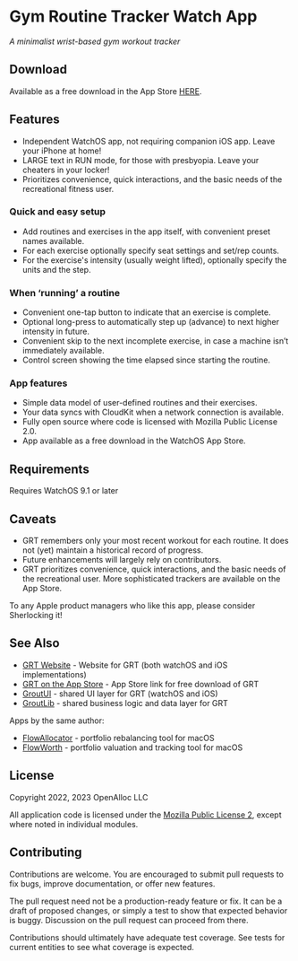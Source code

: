 # Gym Routine Tracker Watch App

_A minimalist wrist-based gym workout tracker_

## Download

Available as a free download in the App Store [HERE](https://apps.apple.com/us/app/gym-routine-tracker/id6444747204).

## Features

- Independent WatchOS app, not requiring companion iOS app. Leave your iPhone at home!
- LARGE text in RUN mode, for those with presbyopia. Leave your cheaters in your locker!
- Prioritizes convenience, quick interactions, and the basic needs of the recreational fitness user.

### Quick and easy setup

- Add routines and exercises in the app itself, with convenient preset names available.
- For each exercise optionally specify seat settings and set/rep counts. 
- For the exercise's intensity (usually weight lifted), optionally specify the units and the step.

### When ‘running’ a routine

- Convenient one-tap button to indicate that an exercise is complete.
- Optional long-press to automatically step up (advance) to next higher intensity in future.
- Convenient skip to the next incomplete exercise, in case a machine isn’t immediately available.
- Control screen showing the time elapsed since starting the routine.

### App features

- Simple data model of user-defined routines and their exercises.
- Your data syncs with CloudKit when a network connection is available.
- Fully open source where code is licensed with Mozilla Public License 2.0.
- App available as a free download in the WatchOS App Store. 

## Requirements

Requires WatchOS 9.1 or later

## Caveats

- GRT remembers only your most recent workout for each routine. It does not (yet) maintain a historical record of progress.
- Future enhancements will largely rely on contributors.
- GRT prioritizes convenience, quick interactions, and the basic needs of the recreational user. More sophisticated trackers are available on the App Store.

To any Apple product managers who like this app, please consider Sherlocking it!

## See Also

* [GRT Website](https://gym-routine-tracker.github.io) - Website for GRT (both watchOS and iOS implementations)
* [GRT on the App Store](https://apps.apple.com/us/app/gym-routine-tracker/id6444747204) - App Store link for free download of GRT
* [GroutUI](https://github.com/gym-routine-tracker/GroutUI) - shared UI layer for GRT (watchOS and iOS)
* [GroutLib](https://github.com/gym-routine-tracker/GroutLib) - shared business logic and data layer for GRT

Apps by the same author:

* [FlowAllocator](https://openalloc.github.io/FlowAllocator/index.html) - portfolio rebalancing tool for macOS
* [FlowWorth](https://openalloc.github.io/FlowWorth/index.html) - portfolio valuation and tracking tool for macOS

## License

Copyright 2022, 2023 OpenAlloc LLC

All application code is licensed under the [Mozilla Public License 2](https://www.mozilla.org/en-US/MPL/2.0/), except where noted in individual modules.

## Contributing

Contributions are welcome. You are encouraged to submit pull requests to fix bugs, improve documentation, or offer new features. 

The pull request need not be a production-ready feature or fix. It can be a draft of proposed changes, or simply a test to show that expected behavior is buggy. Discussion on the pull request can proceed from there.

Contributions should ultimately have adequate test coverage. See tests for current entities to see what coverage is expected.
